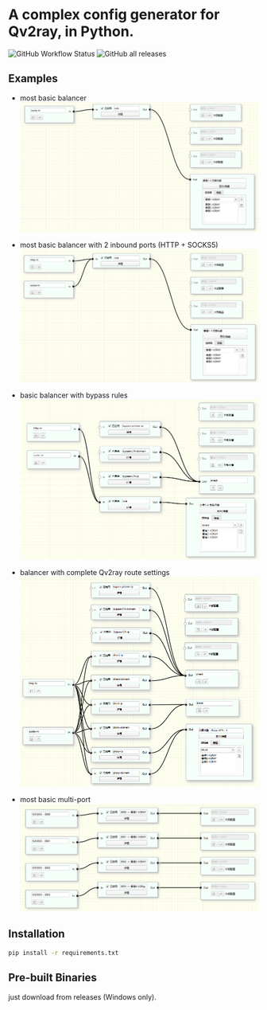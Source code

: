 # A complex config generator for Qv2ray, in Python.

![GitHub Workflow Status](https://img.shields.io/github/workflow/status/cangyin/PQv2ray/pack%20python%20script?logo=GitHub&style=flat-square)
![GitHub all releases](https://img.shields.io/github/downloads/cangyin/PQv2ray/total?style=flat-square)

## Examples

- most basic balancer
![most basic balancer](demos/screenshots/most%20basic%20balancer.png)

- most basic balancer with 2 inbound ports (HTTP + SOCKS5)
![most basic balancer with 2 inbounds](demos/screenshots/most%20basic%20balancer%20(2%20inbounds).png)

- basic balancer with bypass rules
![basic balancer with bypass rules](demos/screenshots/basic%20balancer%20(with%20bypass%20rules).png)

- balancer with complete Qv2ray route settings
![balancer with complete Qv2ray route settings](demos/screenshots/balancer%20(with%20complete%20Qv2ray%20route%20settings).png)


- most basic multi-port
![most basic multi-port](demos/screenshots/most%20basic%20multi-port.png)

## Installation
```cmd
pip install -r requirements.txt
```

## Pre-built Binaries
just download from releases (Windows only).
